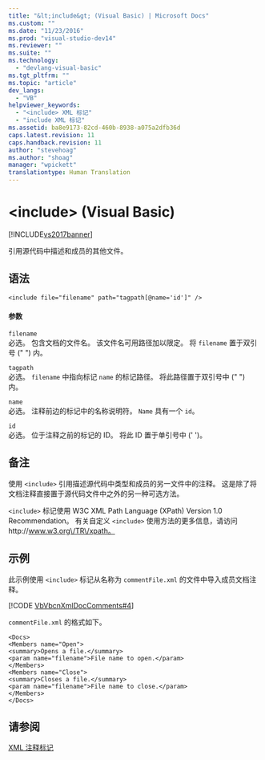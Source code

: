 ```yaml
---
title: "&lt;include&gt; (Visual Basic) | Microsoft Docs"
ms.custom: ""
ms.date: "11/23/2016"
ms.prod: "visual-studio-dev14"
ms.reviewer: ""
ms.suite: ""
ms.technology: 
  - "devlang-visual-basic"
ms.tgt_pltfrm: ""
ms.topic: "article"
dev_langs: 
  - "VB"
helpviewer_keywords: 
  - "<include> XML 标记"
  - "include XML 标记"
ms.assetid: ba8e9173-82cd-460b-8938-a075a2dfb36d
caps.latest.revision: 11
caps.handback.revision: 11
author: "stevehoag"
ms.author: "shoag"
manager: "wpickett"
translationtype: Human Translation
---
```

# &lt;include&gt; (Visual Basic)
[!INCLUDE[vs2017banner](../../../csharp/includes/vs2017banner.md)]

引用源代码中描述和成员的其他文件。  
  
## 语法  
  
```  
<include file="filename" path="tagpath[@name='id']" />  
```  
  
#### 参数  
 `filename`  
 必选。  包含文档的文件名。  该文件名可用路径加以限定。  将 `filename` 置于双引号 \(" "\) 内。  
  
 `tagpath`  
 必选。  `filename` 中指向标记 `name` 的标记路径。  将此路径置于双引号中 \(" "\) 内。  
  
 `name`  
 必选。  注释前边的标记中的名称说明符。  `Name` 具有一个 `id`。  
  
 `id`  
 必选。  位于注释之前的标记的 ID。  将此 ID 置于单引号中 \(' '\)。  
  
## 备注  
 使用 `<include>` 引用描述源代码中类型和成员的另一文件中的注释。  这是除了将文档注释直接置于源代码文件中之外的另一种可选方法。  
  
 `<include>` 标记使用 W3C XML Path Language \(XPath\) Version 1.0 Recommendation。  有关自定义 `<include>` 使用方法的更多信息，请访问 http:\/\/www.w3.org\/TR\/xpath。  
  
## 示例  
 此示例使用 `<include>` 标记从名称为 `commentFile.xml` 的文件中导入成员文档注释。  
  
 [!CODE [VbVbcnXmlDocComments#4](../CodeSnippet/VS_Snippets_VBCSharp/VbVbcnXmlDocComments#4)]  
  
 `commentFile.xml` 的格式如下。  
  
```  
<Docs>  
<Members name="Open">  
<summary>Opens a file.</summary>  
<param name="filename">File name to open.</param>  
</Members>  
<Members name="Close">  
<summary>Closes a file.</summary>  
<param name="filename">File name to close.</param>  
</Members>  
</Docs>  
```  
  
## 请参阅  
 [XML 注释标记](../../../visual-basic/language-reference/xmldoc/recommended-xml-tags-for-documentation-comments.md)